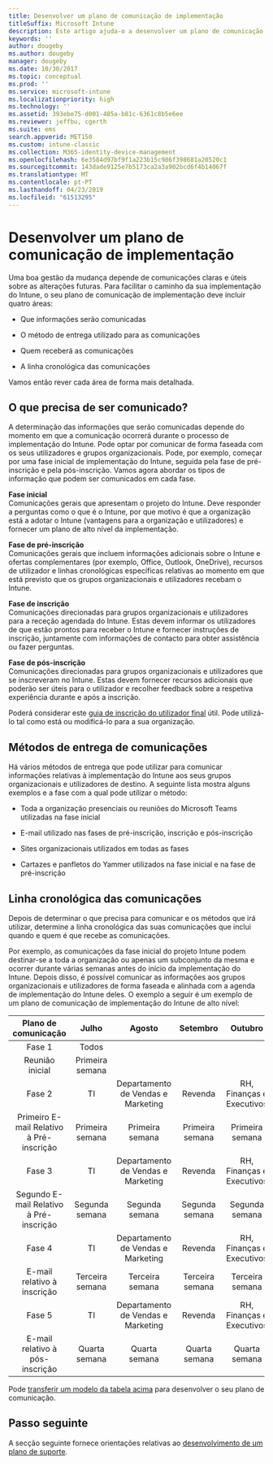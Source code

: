 ```yaml
---
title: Desenvolver um plano de comunicação de implementação
titleSuffix: Microsoft Intune
description: Este artigo ajuda-o a desenvolver um plano de comunicação para a sua implementação do Microsoft Intune.
keywords: ''
author: dougeby
ms.author: dougeby
manager: dougeby
ms.date: 10/30/2017
ms.topic: conceptual
ms.prod: ''
ms.service: microsoft-intune
ms.localizationpriority: high
ms.technology: ''
ms.assetid: 393ebe75-d001-485a-b81c-6361c8b5e6ee
ms.reviewer: jeffbu, cgerth
ms.suite: ems
search.appverid: MET150
ms.custom: intune-classic
ms.collection: M365-identity-device-management
ms.openlocfilehash: 6e3584d97bf9f1a223b15c986f398681a20520c1
ms.sourcegitcommit: 143dade9125e7b5173ca2a3a902bcd6f4b14067f
ms.translationtype: MT
ms.contentlocale: pt-PT
ms.lasthandoff: 04/23/2019
ms.locfileid: "61513295"
---
```

# <a name="develop-a-rollout-communication-plan"></a>Desenvolver um plano de comunicação de implementação

Uma boa gestão da mudança depende de comunicações claras e úteis sobre as alterações futuras. Para facilitar o caminho da sua implementação do Intune, o seu plano de comunicação de implementação deve incluir quatro áreas:

-   Que informações serão comunicadas

-   O método de entrega utilizado para as comunicações

-   Quem receberá as comunicações

-   A linha cronológica das comunicações

Vamos então rever cada área de forma mais detalhada.

## <a name="what-needs-to-be-communicated"></a>O que precisa de ser comunicado?

A determinação das informações que serão comunicadas depende do momento em que a comunicação ocorrerá durante o processo de implementação do Intune. Pode optar por comunicar de forma faseada com os seus utilizadores e grupos organizacionais. Pode, por exemplo, começar por uma fase inicial de implementação do Intune, seguida pela fase de pré-inscrição e pela pós-inscrição. Vamos agora abordar os tipos de informação que podem ser comunicados em cada fase.

**Fase inicial** <br/>Comunicações gerais que apresentam o projeto do Intune. Deve responder a perguntas como o que é o Intune, por que motivo é que a organização está a adotar o Intune (vantagens para a organização e utilizadores) e fornecer um plano de alto nível da implementação.

**Fase de pré-inscrição**<br/> Comunicações gerais que incluem informações adicionais sobre o Intune e ofertas complementares (por exemplo, Office, Outlook, OneDrive), recursos de utilizador e linhas cronológicas específicas relativas ao momento em que está previsto que os grupos organizacionais e utilizadores recebam o Intune.

**Fase de inscrição**<br/> Comunicações direcionadas para grupos organizacionais e utilizadores para a receção agendada do Intune. Estas devem informar os utilizadores de que estão prontos para receber o Intune e fornecer instruções de inscrição, juntamente com informações de contacto para obter assistência ou fazer perguntas.

**Fase de pós-inscrição**<br/> Comunicações direcionadas para grupos organizacionais e utilizadores que se inscreveram no Intune. Estas devem fornecer recursos adicionais que poderão ser úteis para o utilizador e recolher feedback sobre a respetiva experiência durante e após a inscrição.

Poderá considerar este [guia de inscrição do utilizador final](https://gallery.technet.microsoft.com/Intune-End-User-Enrollment-3a0c9b0c?WT.mc_id=Blog_Intune_General_PCIT) útil. Pode utilizá-lo tal como está ou modificá-lo para a sua organização.

## <a name="communication-delivery-methods"></a>Métodos de entrega de comunicações

Há vários métodos de entrega que pode utilizar para comunicar informações relativas à implementação do Intune aos seus grupos organizacionais e utilizadores de destino. A seguinte lista mostra alguns exemplos e a fase com a qual pode utilizar o método:

-   Toda a organização presenciais ou reuniões do Microsoft Teams utilizadas na fase inicial

-   E-mail utilizado nas fases de pré-inscrição, inscrição e pós-inscrição

-   Sites organizacionais utilizados em todas as fases

-   Cartazes e panfletos do Yammer utilizados na fase inicial e na fase de pré-inscrição

## <a name="communications-timeline"></a>Linha cronológica das comunicações

Depois de determinar o que precisa para comunicar e os métodos que irá utilizar, determine a linha cronológica das suas comunicações que inclui quando e quem é que recebe as comunicações.

Por exemplo, as comunicações da fase inicial do projeto Intune podem destinar-se a toda a organização ou apenas um subconjunto da mesma e ocorrer durante várias semanas antes do início da implementação do Intune. Depois disso, é possível comunicar as informações aos grupos organizacionais e utilizadores de forma faseada e alinhada com a agenda de implementação do Intune deles. O exemplo a seguir é um exemplo de um plano de comunicação de implementação do Intune de alto nível:

  | **Plano de comunicação** | **Julho** | **Agosto** | **Setembro** | **Outubro** |
|:---:|:---:|:---:|:---:|:---:|
| Fase 1  | Todos |  |  |  |                                                         
| Reunião inicial | Primeira semana |  |  |  |                                                         
| Fase 2 | TI | Departamento de Vendas e Marketing | Revenda | RH, Finanças e Executivos |
| Primeiro E-mail Relativo à Pré-inscrição | Primeira semana | Primeira semana | Primeira semana | Primeira semana |
| Fase 3 | TI | Departamento de Vendas e Marketing | Revenda | RH, Finanças e Executivos |
| Segundo E-mail Relativo à Pré-inscrição | Segunda semana | Segunda semana | Segunda semana | Segunda semana |
| Fase 4 | TI | Departamento de Vendas e Marketing | Revenda | RH, Finanças e Executivos |
| E-mail relativo à inscrição | Terceira semana | Terceira semana | Terceira semana | Terceira semana |
| Fase 5 | TI | Departamento de Vendas e Marketing | Revenda | RH, Finanças e Executivos |
| E-mail relativo à pós-inscrição | Quarta semana | Quarta semana | Quarta semana | Quarta semana |

Pode [transferir um modelo da tabela acima](https://gallery.technet.microsoft.com/Intune-deployment-planning-fae156c2?redir=0) para desenvolver o seu plano de comunicação.

## <a name="next-step"></a>Passo seguinte

A secção seguinte fornece orientações relativas ao [desenvolvimento de um plano de suporte](planning-guide-support-plan.md).
